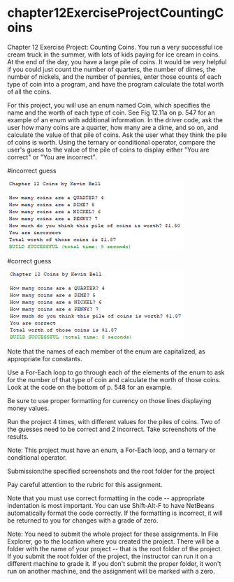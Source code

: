# chapter12ExerciseProjectCountingCoins
Chapter 12 Exercise Project: Counting Coins. You run a very successful ice cream truck in the summer, with lots of kids paying for ice cream in coins. At the end of the day, you have a large pile of coins. It would be very helpful if you could just count the number of quarters, the number of dimes, the number of nickels, and the number of pennies, enter those counts of each type of coin into a program, and have the program calculate the total worth of all the coins.  

For this project, you will use an enum named Coin, which specifies the name and the worth of each type of coin. See Fig 12.11a on p. 547 for an example of an enum with additional information. In the driver code, ask the user how many coins are a quarter, how many are a dime, and so on, and calculate the value of that pile of coins. Ask the user what they think the pile of coins is worth. Using the ternary or conditional operator, compare the user's guess to the value of the pile of coins to display either "You are correct" or "You are incorrect". 

#incorrect guess

![incorrect guess](https://github.com/bell-kevin/chapter12ExerciseProjectCountingCoins/blob/main/incorrectGuessCoins.PNG)

#correct guess

![correct guess](https://github.com/bell-kevin/chapter12ExerciseProjectCountingCoins/blob/main/correctGuessCoins.PNG)

Note that the names of each member of the enum are capitalized, as appropriate for constants.  

Use a For-Each loop to go through each of the elements of the enum to ask for the number of that type of coin and calculate the worth of those coins. Look at the code on the bottom of p. 548 for an example.  

Be sure to use proper formatting for currency on those lines displaying money values.  

Run the project 4 times, with different values for the piles of coins. Two of the guesses need to be correct and 2 incorrect. Take screenshots of the results.  

Note: This project must have an enum, a For-Each loop, and a ternary or conditional operator.     

Submission:the specified screenshots and the root folder for the project    

Pay careful attention to the rubric for this assignment.  

Note that you must use correct formatting in the code -- appropriate indentation is most important. You can use Shift-Alt-F to have NetBeans automatically format the code correctly. If the formatting is incorrect, it will be returned to you for changes with a grade of zero.  

Note: You need to submit the whole project for these assignments. In File Explorer, go to the location where you created the project. There will be a folder with the name of your project -- that is the root folder of the project.  If you submit the root folder of the project, the instructor can run it on a different machine to grade it. If you don't submit the proper folder, it won't run on another machine, and the assignment will be marked with a zero.
